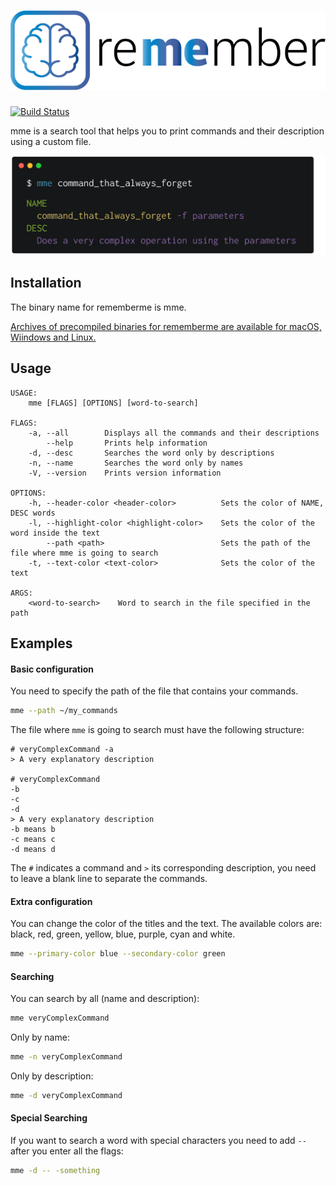 # ![mme logo](logo-full.png)

[![Build Status](https://travis-ci.org/GoberInfinity/mme.svg?branch=master)](https://travis-ci.org/GoberInfinity/mme)

mme is a search tool that helps you to print commands and their description using a custom file.

![mme screenshot](mme.png)

## Installation

The binary name for rememberme is mme.

[Archives of precompiled binaries for rememberme are available for macOS, Wiindows and Linux.](https://github.com/GoberInfinity/mme/releases)

## Usage

```
USAGE:
    mme [FLAGS] [OPTIONS] [word-to-search]

FLAGS:
    -a, --all        Displays all the commands and their descriptions
        --help       Prints help information
    -d, --desc       Searches the word only by descriptions
    -n, --name       Searches the word only by names
    -V, --version    Prints version information

OPTIONS:
    -h, --header-color <header-color>          Sets the color of NAME, DESC words
    -l, --highlight-color <highlight-color>    Sets the color of the word inside the text
        --path <path>                          Sets the path of the file where mme is going to search
    -t, --text-color <text-color>              Sets the color of the text

ARGS:
    <word-to-search>    Word to search in the file specified in the path

```

## Examples

#### Basic configuration

You need to specify the path of the file that contains your commands.

```bash
mme --path ~/my_commands
```

The file where `mme` is going to search must have the following structure:

```
# veryComplexCommand -a
> A very explanatory description

# veryComplexCommand
-b
-c
-d
> A very explanatory description
-b means b
-c means c
-d means d
```

The `#` indicates a command and `>` its corresponding description, you need to leave a blank line to separate the commands.

#### Extra configuration

You can change the color of the titles and the text. The available colors are: black, red, green, yellow, blue, purple, cyan and white.

```bash
mme --primary-color blue --secondary-color green
```

#### Searching

You can search by all (name and description):

```bash
mme veryComplexCommand
```

Only by name:

```bash
mme -n veryComplexCommand
```

Only by description:

```bash
mme -d veryComplexCommand
```

#### Special Searching

If you want to search a word with special characters you need to add `--` after you enter all the flags:

```bash
mme -d -- -something
```
